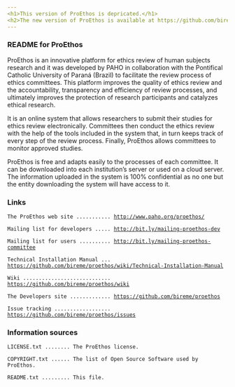 ```yaml
---
<h1>This version of ProEthos is depricated.</h1>
<h2>The new version of ProEthos is available at https://github.com/bireme/proethos2</h2>
---
```

<h3>README for ProEthos</h3>

ProEthos is an innovative platform for ethics review of human subjects research and it was developed by PAHO in collaboration with the Pontifical Catholic University of Paraná (Brazil) to facilitate the review process of ethics committees. This platform improves the quality of ethics review and the accountability, transparency and efficiency of review processes, and ultimately improves the protection of research participants and catalyzes ethical research.

It is an online system that allows researchers to submit their studies for ethics review electronically. Committees then conduct the ethics review with the help of the tools included in the system that, in turn keeps track of every step of the review process. Finally, ProEthos allows committees to monitor approved studies.

ProEthos is free and adapts easily to the processes of each committee. It can be downloaded into each institution’s server or used on a cloud server. The information uploaded in the system is 100% confidential as no one but the entity downloading the system will have access to it.


<h3>Links</h3>


<code>The ProEthos web site ........... http://www.paho.org/proethos/</code>

<code>Mailing list for developers ..... http://bit.ly/mailing-proethos-dev</code>

<code>Mailing list for users .......... http://bit.ly/mailing-proethos-committee</code>

<code>Technical Installation Manual ... https://github.com/bireme/proethos/wiki/Technical-Installation-Manual</code>

<code>Wiki ............................ https://github.com/bireme/proethos/wiki</code>

<code>The Developers site ............. https://github.com/bireme/proethos</code>

<code>Issue tracking .................. https://github.com/bireme/proethos/issues</code>


<h3>Information sources</h3>


<code>LICENSE.txt ........ The ProEthos license.</code>

<code>COPYRIGHT.txt ...... The list of Open Source Software used by ProEthos.</code>

<code>README.txt ......... This file.</code>


